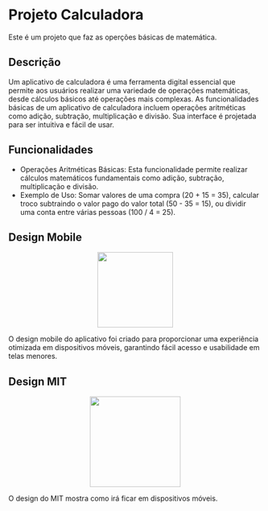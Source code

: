 <h1>Projeto Calculadora</h1>
<p>Este é um projeto que faz as operções básicas de matemática.</p>
<h2>Descrição</h2>
<p>Um aplicativo de calculadora é uma ferramenta digital essencial que permite aos usuários realizar uma variedade de operações matemáticas, desde cálculos básicos até operações mais complexas. As funcionalidades básicas de um aplicativo de calculadora incluem operações aritméticas como adição, subtração, multiplicação e divisão. Sua interface é projetada para ser intuitiva e fácil de usar.</p>
<h2>Funcionalidades</h2>
<ul>
<li>Operações Aritméticas Básicas: Esta funcionalidade permite realizar cálculos matemáticos fundamentais como adição, subtração, multiplicação e divisão.
<li>Exemplo de Uso: Somar valores de uma compra (20 + 15 = 35), calcular troco subtraindo o valor pago do valor total (50 - 35 = 15), ou dividir uma conta entre várias pessoas (100 / 4 = 25).
</ul>
<h2>Design Mobile</h2>
<div align="center">
<img src="https://github.com/iguinhoGRAU/Proj_IMC/assets/164346454/495d1345-1cda-49e8-ae7a-255f5146c39c" width="150px" />
</div>
<p>O design mobile do aplicativo foi criado para proporcionar uma experiência otimizada em dispositivos móveis, garantindo fácil acesso e usabilidade em telas menores.</p>
<h2>Design MIT</h2>
<div align="center">
<img src="https://github.com/iguinhoGRAU/Proj_IMC/assets/164346454/465730e4-58a6-488c-a4c0-e14b81df5ba5" width="180px" />
</div>
<p>O design do MIT mostra como irá ficar em dispositivos móveis.</p>



